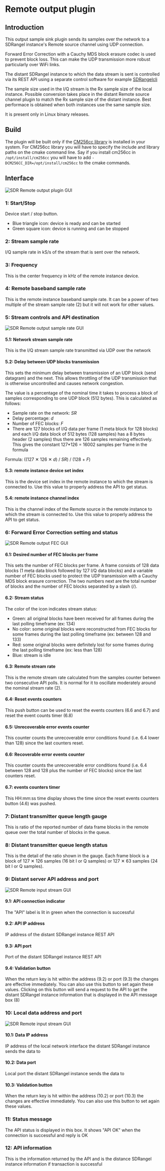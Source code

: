 <h1>Remote output plugin</h1>

<h2>Introduction</h2>

This output sample sink plugin sends its samples over the network to a SDRangel instance's Remote source channel using UDP connection.

Forward Error Correction with a Cauchy MDS block erasure codec is used to prevent block loss. This can make the UDP transmission more robust particularly over WiFi links.

The distant SDRangel instance to which the data stream is sent is controlled via its REST API using a separate control software for example [SDRangelcli](https://github.com/f4exb/sdrangelcli)

The sample size used in the I/Q stream is the Rx sample size of the local instance. Possible conversion takes place in the distant Remote source channel plugin to match the Rx sample size of the distant instance. Best performace is obtained when both instances use the same sample size. 

It is present only in Linux binary releases.

<h2>Build</h2>

The plugin will be built only if the [CM256cc library](https://github.com/f4exb/cm256cc) is installed in your system. For CM256cc library you will have to specify the include and library paths on the cmake command line. Say if you install cm256cc in `/opt/install/cm256cc` you will have to add `-DCM256CC_DIR=/opt/install/cm256cc` to the cmake commands.

<h2>Interface</h2>

![SDR Remote output plugin GUI](../../../doc/img/RemoteOutput_plugin.png)

<h3>1: Start/Stop</h3>

Device start / stop button. 

  - Blue triangle icon: device is ready and can be started
  - Green square icon: device is running and can be stopped
  
<h3>2: Stream sample rate</h3>

I/Q sample rate in kS/s of the stream that is sent over the network.

<h3>3: Frequency</h3>

This is the center frequency in kHz of the remote instance device.

<h3>4: Remote baseband sample rate</h3>

This is the remote instance baseband sample rate. It can be a power of two multiple of the stream sample rate (2) but it will not work for other values.

<h3>5: Stream controls and API destination</h3> 

![SDR Remote output sample rate GUI](../../../doc/img/RemoteOutput_plugin_05.png)

<h4>5.1: Network stream sample rate</h4>

This is the I/Q stream sample rate transmitted via UDP over the network

<h4>5.2: Delay between UDP blocks transmission</h4>

This sets the minimum delay between transmission of an UDP block (send datagram) and the next. This allows throttling of the UDP transmission that is otherwise uncontrolled and causes network congestion.

The value is a percentage of the nominal time it takes to process a block of samples corresponding to one UDP block (512 bytes). This is calculated as follows:

  - Sample rate on the network: _SR_
  - Delay percentage: _d_
  - Number of FEC blocks: _F_
  - There are 127 blocks of I/Q data per frame (1 meta block for 128 blocks) and each I/Q data block of 512 bytes (128 samples) has a 8 bytes header (2 samples) thus there are 126 samples remaining effectively. This gives the constant 127*126 = 16002 samples per frame in the formula
  
Formula: ((127 &#x2715; 126 &#x2715; _d_) / _SR_) / (128 + _F_)   

<h4>5.3: remote instance device set index</h4>

This is the device set index in the remote instance to which the stream is connected to. Use this value to properly address the API to get status.

<h4>5.4: remote instance channel index</h4>

This is the channel index of the Remote source in the remote instance to which the stream is connected to. Use this value to properly address the API to get status.

<h3>6: Forward Error Correction setting and status</h3>

![SDR Remote output FEC GUI](../../../doc/img/RemoteOutput_plugin_06.png)

<h4>6.1: Desired number of FEC blocks per frame</h4>

This sets the number of FEC blocks per frame. A frame consists of 128 data blocks (1 meta data block followed by 127 I/Q data blocks) and a variable number of FEC blocks used to protect the UDP transmission with a Cauchy MDS block erasure correction. The two numbers next are the total number of blocks and the number of FEC blocks separated by a slash (/).

<h4>6.2: Stream status</h4>

The color of the icon indicates stream status:

  - Green: all original blocks have been received for all frames during the last polling timeframe (ex: 134)
  - No color: some original blocks were reconstructed from FEC blocks for some frames during the last polling timeframe (ex: between 128 and 133)
  - Red: some original blocks were definitely lost for some frames during the last polling timeframe (ex: less than 128)
  - Blue: stream is idle

<h4>6.3: Remote stream rate</h4>

This is the remote stream rate calculated from the samples counter between two consecutive API polls. It is normal for it to oscillate moderately around the nominal stream rate (2).

<h4>6.4: Reset events counters</h4>

This push button can be used to reset the events counters (6.6 and 6.7) and reset the event counts timer (6.8)

<h4>6.5: Unrecoverable error events counter</h4>

This counter counts the unrecoverable error conditions found (i.e. 6.4 lower than 128) since the last counters reset.

<h4>6.6: Recoverable error events counter</h4>

This counter counts the unrecoverable error conditions found (i.e. 6.4 between 128 and 128 plus the number of FEC blocks) since the last counters reset.

<h4>6.7: events counters timer</h4>

This HH:mm:ss time display shows the time since the reset events counters button (4.6) was pushed.

<h3>7: Distant transmitter queue length gauge</h3>

This is ratio of the reported number of data frame blocks in the remote queue over the total number of blocks in the queue.

<h3>8: Distant transmitter queue length status</h3>

This is the detail of the ratio shown in the gauge. Each frame block is a block of 127 &#x2715; 126 samples (16 bit I or Q samples) or 127 &#x2715; 63 samples (24 bit I or Q samples).

<h3>9: Distant server API address and port</h3>

![SDR Remote input stream GUI](../../../doc/img/RemoteInput_plugin_05.png)

<h4>9.1: API connection indicator</h4>

The "API" label is lit in green when the connection is successful

<h4>9.2: API IP address</h4>

IP address of the distant SDRangel instance REST API

<h4>9.3: API port</h4>

Port of the distant SDRangel instance REST API

<h4>9.4: Validation button</h4>

When the return key is hit within the address (9.2) or port (9.3) the changes are effective immediately. You can also use this button to set again these values. Clicking on this button will send a request to the API to get the distant SDRangel instance information that is displayed in the API message box (8) 

<h3>10: Local data address and port</h3>

![SDR Remote input stream GUI](../../../doc/img/RemoteInput_plugin_06.png)

<h4>10.1: Data IP address</h4>

IP address of the local network interface the distant SDRangel instance sends the data to

<h4>10.2: Data port</h4>

Local port the distant SDRangel instance sends the data to

<h4>10.3: Validation button</h4>

When the return key is hit within the address (10.2) or port (10.3) the changes are effective immediately. You can also use this button to set again these values. 

<h3>11: Status message</h3>

The API status is displayed in this box. It shows "API OK" when the connection is successful and reply is OK

<h3>12: API information</h3>

This is the information returned by the API and is the distance SDRangel instance information if transaction is successful
